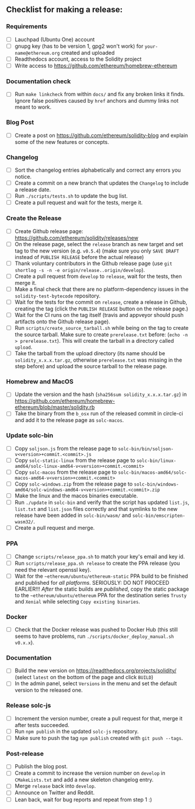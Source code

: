 ## Checklist for making a release:

### Requirements
 - [ ] Lauchpad (Ubuntu One) account
 - [ ] gnupg key (has to be version 1, gpg2 won't work) for `your-name@ethereum.org` created and uploaded
 - [ ] Readthedocs account, access to the Solidity project
 - [ ] Write access to https://github.com/ethereum/homebrew-ethereum

### Documentation check
 - [ ] Run `make linkcheck` from within `docs/` and fix any broken links it finds. Ignore false positives caused by `href` anchors and dummy links not meant to work.

### Blog Post
 - [ ] Create a post on https://github.com/ethereum/solidity-blog and explain some of the new features or concepts.

### Changelog
 - [ ] Sort the changelog entries alphabetically and correct any errors you notice.
 - [ ] Create a commit on a new branch that updates the ``Changelog`` to include a release date.
 - [ ] Run ``./scripts/tests.sh`` to update the bug list.
 - [ ] Create a pull request and wait for the tests, merge it.

### Create the Release
 - [ ] Create Github release page: https://github.com/ethereum/solidity/releases/new
 - [ ] On the release page, select the ``release`` branch as new target and set tag to the new version (e.g. `v0.5.4`) (make sure you only `SAVE DRAFT` instead of `PUBLISH RELEASE` before the actual release)
 - [ ] Thank voluntary contributors in the Github release page (use ``git shortlog -s -n -e origin/release..origin/develop``).
 - [ ] Create a pull request from ``develop`` to ``release``, wait for the tests, then merge it.
 - [ ] Make a final check that there are no platform-dependency issues in the ``solidity-test-bytecode`` repository.
 - [ ] Wait for the tests for the commit on ``release``, create a release in Github, creating the tag (click the `PUBLISH RELEASE` button on the release page.)
 - [ ] Wait for the CI runs on the tag itself (travis and appveyor should push artifacts onto the Github release page).
 - [ ] Run ``scripts/create_source_tarball.sh`` while being on the tag to create the source tarball. Make sure to create ``prerelease.txt`` before: (``echo -n > prerelease.txt``). This will create the tarball in a directory called ``upload``.
 - [ ] Take the tarball from the upload directory (its name should be ``solidity_x.x.x.tar.gz``, otherwise ``prerelease.txt`` was missing in the step before) and upload the source tarball to the release page.

### Homebrew and MacOS
 - [ ] Update the version and the hash (``sha256sum solidity_x.x.x.tar.gz``) in https://github.com/ethereum/homebrew-ethereum/blob/master/solidity.rb
 - [ ] Take the binary from the ``b_osx`` run of the released commit in circle-ci and add it to the release page as ``solc-macos``.

### Update solc-bin
 - [ ] Copy ``soljson.js`` from the release page to ``solc-bin/bin/soljson-v<version>+commit.<commit>.js``
 - [ ] Copy ``solc-static-linux`` from the release page to ``solc-bin/linux-amd64/solc-linux-amd64-v<version>+commit.<commit>``
 - [ ] Copy ``solc-macos`` from the release page to ``solc-bin/macos-amd64/solc-macos-amd64-v<version>+commit.<commit>``
 - [ ] Copy ``solc-windows.zip`` from the release page to ``solc-bin/windows-amd64/solc-windows-amd64-v<version>+commit.<commit>.zip``
 - [ ] Make the linux and the macos binaries executable.
 - [ ] Run ``./update`` in ``solc-bin`` and verify that the script has updated ``list.js``, ``list.txt`` and ``list.json`` files correctly and that symlinks to the new release have been added in ``solc-bin/wasm/`` and ``solc-bin/emscripten-wasm32/``.
 - [ ] Create a pull request and merge.

### PPA
 - [ ] Change ``scripts/release_ppa.sh`` to match your key's email and key id.
 - [ ] Run ``scripts/release_ppa.sh release`` to create the PPA release (you need the relevant openssl key).
 - [ ] Wait for the ``~ethereum/ubuntu/ethereum-static`` PPA build to be finished and published for *all platforms*. SERIOUSLY: DO NOT PROCEED EARLIER!!! *After* the static builds are *published*, copy the static package to the ``~ethereum/ubuntu/ethereum`` PPA for the destination series ``Trusty`` and ``Xenial`` while selecting ``Copy existing binaries``.

### Docker
 - [ ] Check that the Docker release was pushed to Docker Hub (this still seems to have problems, run ``./scripts/docker_deploy_manual.sh v0.x.x``).

### Documentation
 - [ ] Build the new version on https://readthedocs.org/projects/solidity/ (select `latest` on the bottom of the page and click `BUILD`)
 - [ ] In the admin panel, select `Versions` in the menu and set the default version to the released one.

### Release solc-js
 - [ ] Increment the version number, create a pull request for that, merge it after tests succeeded.
 - [ ] Run ``npm publish`` in the updated ``solc-js`` repository.
 - [ ] Make sure to push the tag ``npm publish`` created with ``git push --tags``.

### Post-release
 - [ ] Publish the blog post.
 - [ ] Create a commit to increase the version number on ``develop`` in ``CMakeLists.txt`` and add a new skeleton changelog entry.
 - [ ] Merge ``release`` back into ``develop``.
 - [ ] Announce on Twitter and Reddit.
 - [ ] Lean back, wait for bug reports and repeat from step 1 :)
